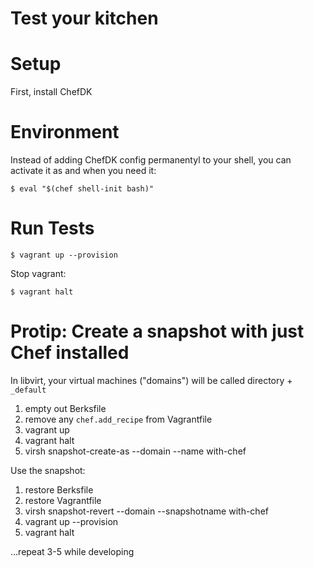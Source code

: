 # Test your kitchen

# Setup

First, install ChefDK

# Environment

Instead of adding ChefDK config permanentyl to your shell,
you can activate it as and when you need it:

```shell
$ eval "$(chef shell-init bash)"
```

# Run Tests

```shell
$ vagrant up --provision
```

Stop vagrant:

```
$ vagrant halt
```

# Protip: Create a snapshot with just Chef installed

In libvirt, your virtual machines ("domains") will be called
directory + `_default`

1. empty out Berksfile
2. remove any `chef.add_recipe` from Vagrantfile
3. vagrant up
5. vagrant halt
4. virsh snapshot-create-as --domain <domain> --name with-chef

Use the snapshot:

1. restore Berksfile
2. restore Vagrantfile
3. virsh snapshot-revert --domain <domain> --snapshotname with-chef
4. vagrant up --provision
5. vagrant halt

...repeat 3-5 while developing
